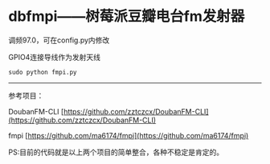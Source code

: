 dbfmpi——树莓派豆瓣电台fm发射器
======

调频97.0，可在config.py内修改

GPIO4连接导线作为发射天线

    sudo python fmpi.py
    


---------------------------


参考项目：

DoubanFM-CLI [https://github.com/zztczcx/DoubanFM-CLI](https://github.com/zztczcx/DoubanFM-CLI)

fmpi [https://github.com/ma6174/fmpi](https://github.com/ma6174/fmpi)


PS:目前的代码就是以上两个项目的简单整合，各种不稳定是肯定的。

